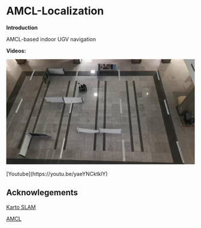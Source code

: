 # AMCL-Localization
**Introduction**

AMCL-based indoor UGV navigation

**Videos:**
<p align="center">
  <img src="amcl.png"/>
</p>
[Youtube](https://youtu.be/yaeYNCktklY)


## Acknowlegements
[Karto SLAM](https://wiki.ros.org/slam_karto)

[AMCL](http://wiki.ros.org/amcl)

